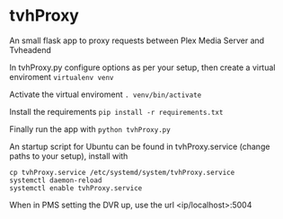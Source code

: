 tvhProxy
========

An small flask app to proxy requests between Plex Media Server and Tvheadend


In tvhProxy.py configure options as per your setup, then create a 
virtual enviroment
```virtualenv venv```

Activate the virtual enviroment
```. venv/bin/activate```

Install the requirements
```pip install -r requirements.txt```

Finally run the app with
```python tvhProxy.py```

An startup script for Ubuntu can be found in tvhProxy.service (change 
paths to your setup), install with
```
cp tvhProxy.service /etc/systemd/system/tvhProxy.service
systemctl daemon-reload
systemctl enable tvhProxy.service
```

When in PMS setting the DVR up, use the url <ip/localhost>:5004
